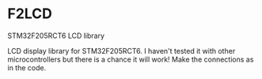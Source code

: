 # F2LCD
STM32F205RCT6 LCD  library

LCD display library for STM32F205RCT6.
I haven't tested it with other microcontrollers but there is a chance it will work!
Make the connections as in the code.
